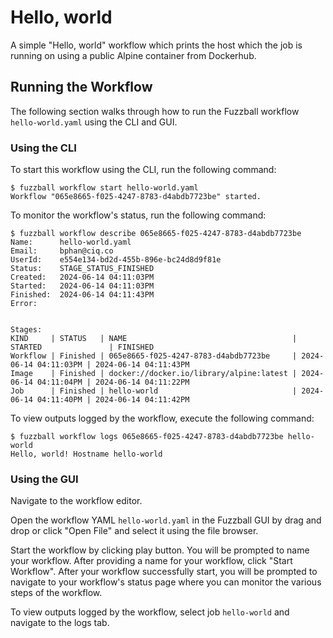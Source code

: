 # Hello, world

A simple "Hello, world" workflow which prints the host which the job is running
on using a public Alpine container from Dockerhub.

## Running the Workflow

The following section walks through how to run the Fuzzball workflow
`hello-world.yaml` using the CLI and GUI.

### Using the CLI

To start this workflow using the CLI, run the following command:

```text
$ fuzzball workflow start hello-world.yaml
Workflow "065e8665-f025-4247-8783-d4abdb7723be" started.
```

To monitor the workflow's status, run the following command:

```text
$ fuzzball workflow describe 065e8665-f025-4247-8783-d4abdb7723be
Name:      hello-world.yaml
Email:     bphan@ciq.co
UserId:    e554e134-bd2d-455b-896e-bc24d8d9f81e
Status:    STAGE_STATUS_FINISHED
Created:   2024-06-14 04:11:03PM
Started:   2024-06-14 04:11:03PM
Finished:  2024-06-14 04:11:43PM
Error:     


Stages:
KIND     | STATUS   | NAME                                     | STARTED               | FINISHED
Workflow | Finished | 065e8665-f025-4247-8783-d4abdb7723be     | 2024-06-14 04:11:03PM | 2024-06-14 04:11:43PM
Image    | Finished | docker://docker.io/library/alpine:latest | 2024-06-14 04:11:04PM | 2024-06-14 04:11:22PM
Job      | Finished | hello-world                              | 2024-06-14 04:11:40PM | 2024-06-14 04:11:42PM
```

To view outputs logged by the workflow, execute the following command:

```text
$ fuzzball workflow logs 065e8665-f025-4247-8783-d4abdb7723be hello-world
Hello, world! Hostname hello-world
```

### Using the GUI

Navigate to the workflow editor.

Open the workflow YAML `hello-world.yaml` in the Fuzzball GUI by drag and drop
or click "Open File" and select it using the file browser.

Start the workflow by clicking play button. You will be prompted to name your
workflow. After providing a name for your workflow, click "Start Workflow".
After your workflow successfully start, you will be prompted to navigate to your
workflow's status page where you can monitor the various steps of the workflow.

To view outputs logged by the workflow, select job `hello-world` and navigate to
the logs tab.
